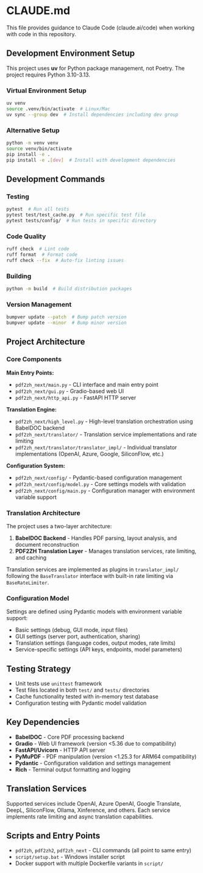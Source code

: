 # CLAUDE.md

This file provides guidance to Claude Code (claude.ai/code) when working with code in this repository.

## Development Environment Setup

This project uses **uv** for Python package management, not Poetry. The project requires Python 3.10-3.13.

### Virtual Environment Setup
```bash
uv venv
source .venv/bin/activate  # Linux/Mac
uv sync --group dev  # Install dependencies including dev group
```

### Alternative Setup
```bash
python -m venv venv
source venv/bin/activate
pip install -e .
pip install -e .[dev]  # Install with development dependencies
```

## Development Commands

### Testing
```bash
pytest  # Run all tests
pytest test/test_cache.py  # Run specific test file
pytest tests/config/  # Run tests in specific directory
```

### Code Quality
```bash
ruff check  # Lint code
ruff format  # Format code
ruff check --fix  # Auto-fix linting issues
```

### Building
```bash
python -m build  # Build distribution packages
```

### Version Management
```bash
bumpver update --patch  # Bump patch version
bumpver update --minor  # Bump minor version
```

## Project Architecture

### Core Components

**Main Entry Points:**
- `pdf2zh_next/main.py` - CLI interface and main entry point
- `pdf2zh_next/gui.py` - Gradio-based web UI
- `pdf2zh_next/http_api.py` - FastAPI HTTP server

**Translation Engine:**
- `pdf2zh_next/high_level.py` - High-level translation orchestration using BabelDOC backend
- `pdf2zh_next/translator/` - Translation service implementations and rate limiting
- `pdf2zh_next/translator/translator_impl/` - Individual translator implementations (OpenAI, Azure, Google, SiliconFlow, etc.)

**Configuration System:**
- `pdf2zh_next/config/` - Pydantic-based configuration management
- `pdf2zh_next/config/model.py` - Core settings models with validation
- `pdf2zh_next/config/main.py` - Configuration manager with environment variable support

### Translation Architecture

The project uses a two-layer architecture:
1. **BabelDOC Backend** - Handles PDF parsing, layout analysis, and document reconstruction
2. **PDF2ZH Translation Layer** - Manages translation services, rate limiting, and caching

Translation services are implemented as plugins in `translator_impl/` following the `BaseTranslator` interface with built-in rate limiting via `BaseRateLimiter`.

### Configuration Model

Settings are defined using Pydantic models with environment variable support:
- Basic settings (debug, GUI mode, input files)
- GUI settings (server port, authentication, sharing)  
- Translation settings (language codes, output modes, rate limits)
- Service-specific settings (API keys, endpoints, model parameters)

## Testing Strategy

- Unit tests use `unittest` framework
- Test files located in both `test/` and `tests/` directories  
- Cache functionality tested with in-memory test database
- Configuration testing with Pydantic model validation

## Key Dependencies

- **BabelDOC** - Core PDF processing backend
- **Gradio** - Web UI framework (version <5.36 due to compatibility)
- **FastAPI/Uvicorn** - HTTP API server
- **PyMuPDF** - PDF manipulation (version <1.25.3 for ARM64 compatibility)
- **Pydantic** - Configuration validation and settings management
- **Rich** - Terminal output formatting and logging

## Translation Services

Supported services include OpenAI, Azure OpenAI, Google Translate, DeepL, SiliconFlow, Ollama, Xinference, and others. Each service implements rate limiting and async translation capabilities.

## Scripts and Entry Points

- `pdf2zh`, `pdf2zh2`, `pdf2zh_next` - CLI commands (all point to same entry)
- `script/setup.bat` - Windows installer script
- Docker support with multiple Dockerfile variants in `script/`